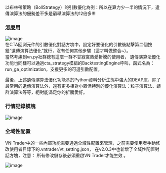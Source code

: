 以布林帶策略（BollStrategy）的引數優化為例：所以在算力少一半的情況下，遺傳演算法的優勢差不多是窮舉演算法的12倍多!!!

###  怎麼用  
 ![image](https://cdn.bigquant.com/community/uploads/default/original/3X/d/7/d70da11bd1db292f30a0a5829f3efdc5e06d7f6a.jpeg)  
在CTA回測元件的引數優化對話方塊中，設定好要優化的引數後點擊第二個按鈕“遺傳演算法優化”就行，沒有任何其他步驟（這才叫做整合~）。  
當然考慮到vn.py社群總有這麼一群不甘寂寞熱愛折騰的使用者，
遺傳演算法優化功能也同樣可以通過cta_strategy模組的BacktestingEngine呼叫，函式名為：run_ga_optimization，支援更多的可選引數配置。  

最後，上述遺傳演算法優化功能基於Python資料分析生態中強大的DEAP庫，除了最常用的遺傳演算法外，還有更多相對小眾但特別的優化演算法：粒子演算法、蟻群演算法等等，絕對能滿足你的折騰愛好。

###  行情記錄模塊  
![image](https://cdn.bigquant.com/community/uploads/default/original/3X/3/7/377f23cf60a03276e7a561fc4411d0959be614ab.jpeg)

###  全域性配置  

VN Trader中的一些內部功能需要通過全域性配置來管理，之前需要使用者手動修改使用者目錄下的.vntrader/vt_setting.json，
在v2.0.3中也新增了全域性配置對話方塊，注意： 所有修改儲存後必須重啟VN Trader才能生效 。

 ![image](https://cdn.bigquant.com/community/uploads/default/original/3X/3/5/35b7c5796558c1bbac389d511d2a202a5acb0a79.jpeg)  
